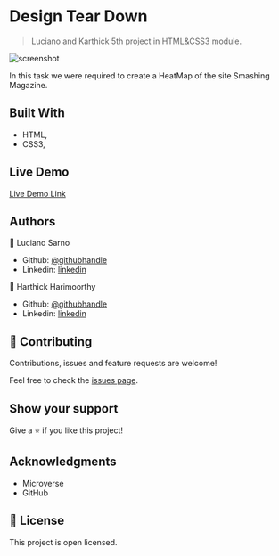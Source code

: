 # Design Tear Down
> Luciano and Karthick 5th project in HTML&CSS3 module.

![screenshot](asset/Screenshot.png)

In this task we were required to create a HeatMap of the site Smashing Magazine.

## Built With

- HTML,
- CSS3,

## Live Demo

[Live Demo Link](https://rawcdn.githack.com/lucianosarno/designTearDown/54ddfe96260e2740f1dd1bcd0caff6ae3a18d4a6/index.html)

## Authors

👤 Luciano Sarno

- Github: [@githubhandle](https://github.com/lucianosarno)
- Linkedin: [linkedin](https://www.linkedin.com/in/luciano-soares-1343431b0/)

👤 Harthick Harimoorthy

- Github: [@githubhandle](https://github.com/karthykarthick)
- Linkedin: [linkedin](https://www.linkedin.com/in/karthick-harimoorthy/)

## 🤝 Contributing

Contributions, issues and feature requests are welcome!

Feel free to check the [issues page](issues/).

## Show your support

Give a ⭐️ if you like this project!

## Acknowledgments

- Microverse
- GitHub

## 📝 License

This project is open licensed.
